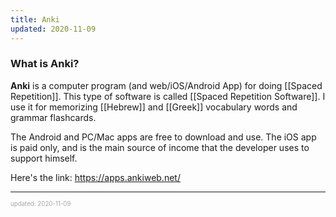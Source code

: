 ```yaml
---
title: Anki
updated: 2020-11-09
---
```


### What is Anki?

**Anki** is a computer program (and web/iOS/Android App) for doing [[Spaced Repetition]]. This type of software is called [[Spaced Repetition Software]]. I use it for memorizing [[Hebrew]] and [[Greek]] vocabulary words and grammar flashcards.

The Android and PC/Mac apps are free to download and use. The iOS app is paid only, and is the main source of income that the developer uses to support himself.

Here's the link: https://apps.ankiweb.net/

---

<sup><sub><font color="#a6a6a6">updated: 2020-11-09</font></sub></sup>
